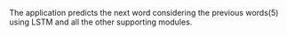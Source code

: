 The application predicts the next word considering the previous words(5) using LSTM and all the other supporting modules.

